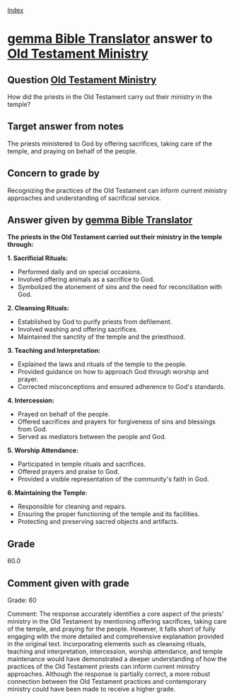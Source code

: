 
[Index](../../index.md)
# [gemma Bible Translator](../../answering_models/gemma_Bible_Translator.md) answer to [Old Testament Ministry](../../questions/Old_Testament_Ministry.md)

## Question [Old Testament Ministry](../../questions/Old_Testament_Ministry.md)
How did the priests in the Old Testament carry out their ministry in the temple?

## Target answer from notes
The priests ministered to God by offering sacrifices, taking care of the temple, and praying on behalf of the people.

## Concern to grade by
Recognizing the practices of the Old Testament can inform current ministry approaches and understanding of sacrificial service.

## Answer given by [gemma Bible Translator](../../answering_models/gemma_Bible_Translator.md)
**The priests in the Old Testament carried out their ministry in the temple through:**

**1. Sacrificial Rituals:**

* Performed daily and on special occasions.
* Involved offering animals as a sacrifice to God.
* Symbolized the atonement of sins and the need for reconciliation with God.


**2. Cleansing Rituals:**

* Established by God to purify priests from defilement.
* Involved washing and offering sacrifices.
* Maintained the sanctity of the temple and the priesthood.


**3. Teaching and Interpretation:**

* Explained the laws and rituals of the temple to the people.
* Provided guidance on how to approach God through worship and prayer.
* Corrected misconceptions and ensured adherence to God's standards.


**4. Intercession:**

* Prayed on behalf of the people.
* Offered sacrifices and prayers for forgiveness of sins and blessings from God.
* Served as mediators between the people and God.


**5. Worship Attendance:**

* Participated in temple rituals and sacrifices.
* Offered prayers and praise to God.
* Provided a visible representation of the community's faith in God.


**6. Maintaining the Temple:**

* Responsible for cleaning and repairs.
* Ensuring the proper functioning of the temple and its facilities.
* Protecting and preserving sacred objects and artifacts.

## Grade
60.0

## Comment given with grade
Grade: 60

Comment: The response accurately identifies a core aspect of the priests' ministry in the Old Testament by mentioning offering sacrifices, taking care of the temple, and praying for the people. However, it falls short of fully engaging with the more detailed and comprehensive explanation provided in the original text. Incorporating elements such as cleansing rituals, teaching and interpretation, intercession, worship attendance, and temple maintenance would have demonstrated a deeper understanding of how the practices of the Old Testament priests can inform current ministry approaches. Although the response is partially correct, a more robust connection between the Old Testament practices and contemporary ministry could have been made to receive a higher grade.
